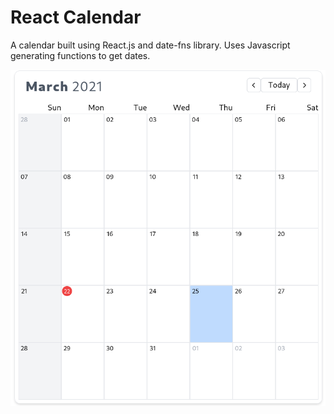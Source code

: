 # React Calendar

A calendar built using React.js and date-fns library. Uses Javascript generating functions to get dates.

![React Calendar](/public/Screenshot_2021-03-22%20React%20Calendar.png)
